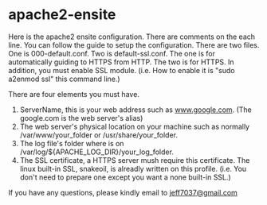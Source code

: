 # apache2-ensite
Here is the apache2 ensite configuration. There are comments on the each line. You can follow the guide to setup the configuration. There are two files. One is 000-default.conf. Two is default-ssl.conf. The one is for automatically guiding to HTTPS from HTTP. The two is for HTTPS. In addition, you must enable SSL module. (i.e. How to enable it is "sudo a2enmod ssl" this command line.) 

There are four elements you must have.
1. ServerName, this is your web address such as www.google.com. (The google.com is the web server's alias)
2. The web server's physical location on your machine such as normally /var/www/your_folder or /usr/share/your_folder.
3. The log file's folder where is on /var/log/${APACHE_LOG_DIR}/your_log_folder.
4. The SSL certificate, a HTTPS server mush require this certificate. The linux built-in SSL, snakeoil, is alreadly written on this profile. (i.e. You don't need to prepare one except you want a none built-in SSL.)

If you have any questions, please kindly email to jeff7037@gmail.com
